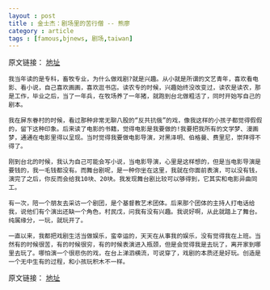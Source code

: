 ```yaml
---
layout : post
title : 金士杰：剧场里的苦行僧 -- 熊廖
category : article
tags : [famous,bjnews, 剧场,taiwan]
---
```


原文链接： [地址](http://famous.bjnews.com.cn/dic.php?id=2364)

	我当年读的是专科，畜牧专业，为什么做戏剧?就是兴趣。从小就是所谓的文艺青年，喜欢看电影、看小说，自己喜欢画画，喜欢逛书店。读农专的时候，兴趣始终没改变过，读农是读农，那是工作，毕业之后，当了一年兵，在牧场养了一年猪，就跑到台北做粗活了，同时开始写自己的剧本。
	
	我在屏东眷村的时候，看过那种非常无聊八股的“反共抗俄”的戏，像我这样的小孩子都觉得假假的，留下这种印象。后来读了电影的书籍，觉得电影是我要做的!我要把我所有的文学梦、漫画梦，通通在电影里得以呈现。当时觉得我要做电影导演，对黑泽明、伯格曼、费里尼，崇拜得不得了。
	
	刚到台北的时候，我认为自己可能会写小说，当电影导演，心里是这样想的，但是当电影导演是要钱的，我一毛钱都没有。而舞台剧呢，是一种你坐在这里，我就在你面前表演，可以没有钱，演完了之后，你反而会给我10块、20块。我发现舞台剧比较可以够得到，它其实和电影异曲同工。
	
	有一次，陪一个朋友去采访一个剧团，是个基督教艺术团体。后来那个团体的主持人打电话给我，说他们有个演出还缺一个角色，村民戊，问我有没有兴趣。我说好啊，从此就踏上了舞台。纯属缘分，一玩，就玩开了。
	
	一直以来，我都把戏剧生活当做娱乐，蛮幸运的，天天在从事我的娱乐，没有觉得我在上班。当然有的时候很苦，有的时候很穷，有的时候表演进入瓶颈，但是会觉得我是去玩了，离开家到哪里去玩了。哪怕演一个很悲伤的戏，在台上涕泗横流，可说穿了，戏剧的本质还是好玩。创造是一个无中生有的过程，和小孩玩积木不一样。


原文链接： [地址](http://famous.bjnews.com.cn/dic.php?id=2364)